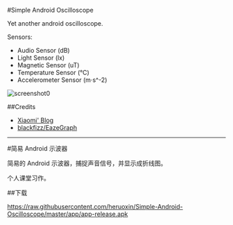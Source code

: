 #Simple Android Oscilloscope

Yet another android oscilloscope.

Sensors:
- Audio Sensor (dB)
- Light Sensor (lx)
- Magnetic Sensor (uT)
- Temperature Sensor (°C)
- Accelerometer Sensor (m·s^-2)

![screenshot0](https://raw.githubusercontent.com/heruoxin/Simple-Android-Oscilloscope/master/release-files/screenshot0.png)

##Credits
- [Xiaomi' Blog](http://blog.csdn.net/greatpresident/article/details/38402147)
- [blackfizz/EazeGraph](https://github.com/blackfizz/EazeGraph)

---

#简易 Android 示波器

简易的 Android 示波器，捕捉声音信号，并显示成折线图。

个人课堂习作。

##下载

<https://raw.githubusercontent.com/heruoxin/Simple-Android-Oscilloscope/master/app/app-release.apk>
